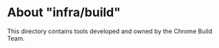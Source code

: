 # About "infra/build"

This directory contains tools developed and owned by the Chrome Build Team.

